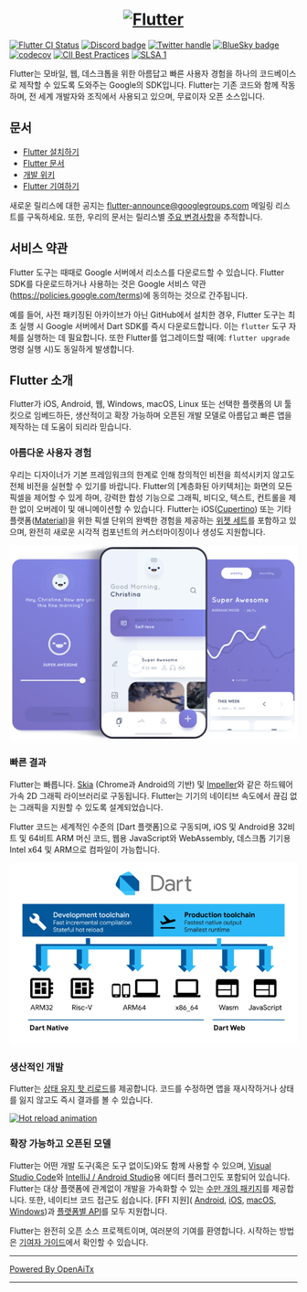 <a href="https://flutter.dev/">
  <h1 align="center">
    <picture>
      <source media="(prefers-color-scheme: dark)" srcset="https://storage.googleapis.com/cms-storage-bucket/6e19fee6b47b36ca613f.png">
      <img alt="Flutter" src="https://storage.googleapis.com/cms-storage-bucket/c823e53b3a1a7b0d36a9.png">
    </picture>
  </h1>
</a>

[![Flutter CI Status](https://flutter-dashboard.appspot.com/api/public/build-status-badge?repo=flutter)](https://flutter-dashboard.appspot.com/#/build?repo=flutter)
[![Discord badge][]][Discord instructions]
[![Twitter handle][]][Twitter badge]
[![BlueSky badge][]][BlueSky handle]
[![codecov](https://codecov.io/gh/flutter/flutter/branch/master/graph/badge.svg?token=11yDrJU2M2)](https://codecov.io/gh/flutter/flutter)
[![CII Best Practices](https://bestpractices.coreinfrastructure.org/projects/5631/badge)](https://bestpractices.coreinfrastructure.org/projects/5631)
[![SLSA 1](https://slsa.dev/images/gh-badge-level1.svg)](https://slsa.dev)

Flutter는 모바일, 웹, 데스크톱을 위한 아름답고 빠른 사용자 경험을 하나의 코드베이스로 제작할 수 있도록 도와주는 Google의 SDK입니다. Flutter는 기존 코드와 함께 작동하며, 전 세계 개발자와 조직에서 사용되고 있으며, 무료이자 오픈 소스입니다.

## 문서

* [Flutter 설치하기](https://flutter.dev/get-started/)
* [Flutter 문서](https://docs.flutter.dev/)
* [개발 위키](./docs/README.md)
* [Flutter 기여하기](https://github.com/flutter/flutter/blob/main/CONTRIBUTING.md)

새로운 릴리스에 대한 공지는 [flutter-announce@googlegroups.com](https://groups.google.com/forum/#!forum/flutter-announce) 메일링 리스트를 구독하세요. 또한, 우리의 문서는 릴리스별 [주요 변경사항](https://docs.flutter.dev/release/breaking-changes)을 추적합니다.

## 서비스 약관

Flutter 도구는 때때로 Google 서버에서 리소스를 다운로드할 수 있습니다. Flutter SDK를 다운로드하거나 사용하는 것은 Google 서비스 약관(https://policies.google.com/terms)에 동의하는 것으로 간주됩니다.

예를 들어, 사전 패키징된 아카이브가 아닌 GitHub에서 설치한 경우, Flutter 도구는 최초 실행 시 Google 서버에서 Dart SDK를 즉시 다운로드합니다. 이는 `flutter` 도구 자체를 실행하는 데 필요합니다. 또한 Flutter를 업그레이드할 때(예: `flutter upgrade` 명령 실행 시)도 동일하게 발생합니다.

## Flutter 소개

Flutter가 iOS, Android, 웹, Windows, macOS, Linux 또는 선택한 플랫폼의 UI 툴킷으로 임베드하든, 생산적이고 확장 가능하며 오픈된 개발 모델로 아름답고 빠른 앱을 제작하는 데 도움이 되리라 믿습니다.

### 아름다운 사용자 경험

우리는 디자이너가 기본 프레임워크의 한계로 인해 창의적인 비전을 희석시키지 않고도 전체 비전을 실현할 수 있기를 바랍니다. Flutter의 [계층화된 아키텍처]는 화면의 모든 픽셀을 제어할 수 있게 하며, 강력한 합성 기능으로 그래픽, 비디오, 텍스트, 컨트롤을 제한 없이 오버레이 및 애니메이션할 수 있습니다. Flutter는 iOS([Cupertino]) 또는 기타 플랫폼([Material])을 위한 픽셀 단위의 완벽한 경험을 제공하는 [위젯 세트][widget catalog]를 포함하고 있으며, 완전히 새로운 시각적 컴포넌트의 커스터마이징이나 생성도 지원합니다.

<p align="center"><img src="https://github.com/flutter/website/blob/main/src/content/assets/images/docs/homepage/reflectly-hero-600px.png?raw=true" alt="Reflectly hero image"></p>

### 빠른 결과

Flutter는 빠릅니다. [Skia](https://skia.org/) (Chrome과 Android의 기반) 및 [Impeller]와 같은 하드웨어 가속 2D 그래픽 라이브러리로 구동됩니다. Flutter는 기기의 네이티브 속도에서 끊김 없는 그래픽을 지원할 수 있도록 설계되었습니다.

Flutter 코드는 세계적인 수준의 [Dart 플랫폼]으로 구동되며, iOS 및 Android용 32비트 및 64비트 ARM 머신 코드, 웹용 JavaScript와 WebAssembly, 데스크톱 기기용 Intel x64 및 ARM으로 컴파일이 가능합니다.

<p align="center"><img src="https://github.com/flutter/website/blob/main/src/content/assets/images/docs/homepage/dart-diagram-small.png?raw=true" alt="Dart diagram"></p>

### 생산적인 개발

Flutter는 [상태 유지 핫 리로드][Hot reload]를 제공합니다. 코드를 수정하면 앱을 재시작하거나 상태를 잃지 않고도 즉시 결과를 볼 수 있습니다.

[![Hot reload animation][]][Hot reload]

### 확장 가능하고 오픈된 모델

Flutter는 어떤 개발 도구(혹은 도구 없이도)와도 함께 사용할 수 있으며, [Visual Studio Code]와 [IntelliJ / Android Studio]용 에디터 플러그인도 포함되어 있습니다. Flutter는 대상 플랫폼에 관계없이 개발을 가속화할 수 있는 [수만 개의 패키지][Flutter packages]를 제공합니다. 또한, 네이티브 코드 접근도 쉽습니다. [FFI 지원]( [Android][Android FFI], [iOS][iOS FFI], [macOS][macOS FFI], [Windows][Windows FFI])과 [플랫폼별 API][platform channels]를 모두 지원합니다.

Flutter는 완전히 오픈 소스 프로젝트이며, 여러분의 기여를 환영합니다. 시작하는 방법은 [기여자 가이드](CONTRIBUTING.md)에서 확인할 수 있습니다.

[flutter.dev]: https://flutter.dev
[Discord instructions]: ./docs/contributing/Chat.md
[Discord badge]: https://img.shields.io/discord/608014603317936148?logo=discord
[Twitter handle]: https://img.shields.io/twitter/follow/flutterdev.svg?style=social&label=Follow
[Twitter badge]: https://twitter.com/intent/follow?screen_name=flutterdev
[BlueSky badge]: https://img.shields.io/badge/Bluesky-0285FF?logo=bluesky&logoColor=fff&label=Follow%20me%20on&color=0285FF
[BlueSky handle]: https://bsky.app/profile/flutter.dev
[layered architecture]: https://docs.flutter.dev/resources/inside-flutter
[architectural overview]: https://docs.flutter.dev/resources/architectural-overview
[widget catalog]: https://flutter.dev/widgets/
[Cupertino]: https://docs.flutter.dev/development/ui/widgets/cupertino
[Material]: https://docs.flutter.dev/development/ui/widgets/material
[Skia]: https://skia.org/
[Dart platform]: https://dart.dev/
[Hot reload animation]: https://github.com/flutter/website/blob/main/src/content/assets/images/docs/tools/android-studio/hot-reload.gif?raw=true
[Hot reload]: https://docs.flutter.dev/development/tools/hot-reload
[Visual Studio Code]: https://marketplace.visualstudio.com/items?itemName=Dart-Code.flutter
[IntelliJ / Android Studio]: https://plugins.jetbrains.com/plugin/9212-flutter
[Flutter packages]: https://pub.dev/flutter
[Android FFI]: https://docs.flutter.dev/development/platform-integration/android/c-interop
[iOS FFI]: https://docs.flutter.dev/development/platform-integration/ios/c-interop
[macOS FFI]: https://docs.flutter.dev/development/platform-integration/macos/c-interop
[Windows FFI]: https://docs.flutter.dev/development/platform-integration/windows/building#integrating-with-windows
[platform channels]: https://docs.flutter.dev/development/platform-integration/platform-channels
[interop example]: https://github.com/flutter/flutter/tree/main/examples/platform_channel
[Impeller]: https://docs.flutter.dev/perf/impeller


---


[Powered By OpenAiTx](https://github.com/OpenAiTx/OpenAiTx)


---